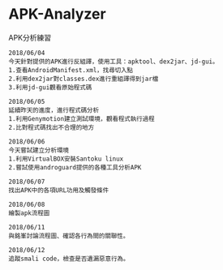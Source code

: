 # APK-Analyzer
APK分析練習

```
2018/06/04
今天針對提供的APK進行反組譯，使用工具：apktool、dex2jar、jd-gui。
1.查看AndroidManifest.xml，找尋切入點
2.利用dex2jar對classes.dex進行重組譯得到jar檔
3.利用jd-gui觀看原始程式碼
```

```
2018/06/05
延續昨天的進度，進行程式碼分析
1.利用Genymotion建立測試環境，觀看程式執行過程
2.比對程式碼找出不合理的地方
```

```
2018/06/06
今天嘗試建立分析環境
1.利用VirtualBOX安裝Santoku linux
2.嘗試使用androguard提供的各種工具分析APK
```

```
2018/06/07
找出APK中的各項URL功用及觸發條件
```

```
2018/06/08
繪製apk流程圖
```

```
2018/06/11
與銘峯討論流程圖、確認各行為間的關聯性。
```

```
2018/06/12
追蹤smali code，檢查是否遺漏惡意行為。
```
